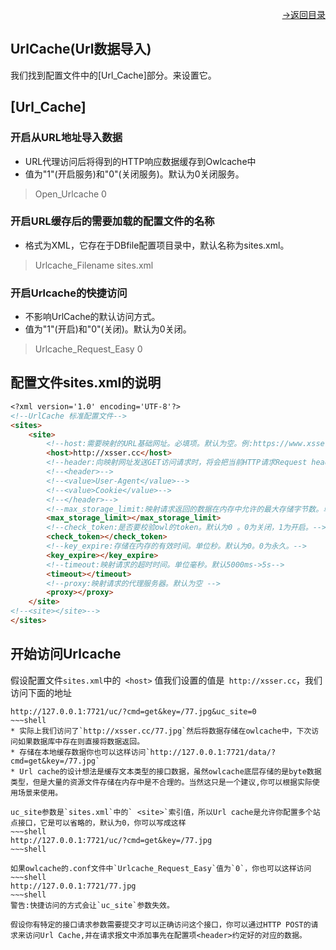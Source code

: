 [<p align="right">->返回目录</p>](0.directory.md)

## UrlCache(Url数据导入)
我们找到配置文件中的[Url_Cache]部分。来设置它。  

## [Url_Cache]
### 开启从URL地址导入数据
* URL代理访问后将得到的HTTP响应数据缓存到Owlcache中
* 值为"1"(开启服务)和"0"(关闭服务)。默认为0关闭服务。
>Open_Urlcache 0

### 开启URL缓存后的需要加载的配置文件的名称
* 格式为XML，它存在于DBfile配置项目录中，默认名称为sites.xml。
>Urlcache_Filename sites.xml

### 开启Urlcache的快捷访问
* 不影响UrlCache的默认访问方式。
* 值为"1"(开启)和"0"(关闭)。默认为0关闭。
>Urlcache_Request_Easy 0



## 配置文件sites.xml的说明
```markdown
<?xml version='1.0' encoding='UTF-8'?>
<!--UrlCache 标准配置文件-->
<sites>
    <site>
        <!--host:需要映射的URL基础网址。必填项。默认为空。例:https://www.xsser.cc-->
        <host>http://xsser.cc</host>
        <!--header:向映射网址发送GET访问请求时，将会把当前HTTP请求Request headers的子项附带转发到映射网址。默认为空。-->
        <!--<header>-->
        <!--<value>User-Agent</value>-->
        <!--<value>Cookie</value>-->
        <!--</header>-->
        <!--max_storage_limit:映射请求返回的数据在内存中允许的最大存储字节数。单位byte。默认最大值得为5242880byte->5M -->
        <max_storage_limit></max_storage_limit>
        <!--check_token:是否要校验owl的token。默认为0 。0为关闭，1为开启。-->
        <check_token></check_token>
        <!--key_expire:存储在内存的有效时间。单位秒。默认为0。0为永久。-->
        <key_expire></key_expire>
        <!--timeout:映射请求的超时时间。单位毫秒。默认5000ms->5s-->
        <timeout></timeout>
        <!--proxy:映射请求的代理服务器。默认为空 -->
        <proxy></proxy>
    </site>
<!--<site></site>-->
</sites>
```

## 开始访问Urlcache
假设配置文件`sites.xml`中的` <host>` 值我们设置的值是` http://xsser.cc`，我们访问下面的地址   
~~~shell
http://127.0.0.1:7721/uc/?cmd=get&key=/77.jpg&uc_site=0
~~~shell
* 实际上我们访问了`http://xsser.cc/77.jpg`然后将数据存储在owlcache中，下次访问如果数据库中存在则直接将数据返回。   
* 存储在本地缓存数据你也可以这样访问`http://127.0.0.1:7721/data/?cmd=get&key=/77.jpg`   
* Url cache的设计想法是缓存文本类型的接口数据，虽然owlcache底层存储的是byte数据类型，但是大量的资源文件存储在内存中是不合理的。当然这只是一个建议,你可以根据实际使用场景来使用。     

uc_site参数是`sites.xml`中的` <site>`索引值，所以Url cache是允许你配置多个站点接口，它是可以省略的，默认为0，你可以写成这样       
~~~shell
http://127.0.0.1:7721/uc/?cmd=get&key=/77.jpg
~~~shell

如果owlcache的.conf文件中`Urlcache_Request_Easy`值为`0`，你也可以这样访问  
~~~shell
http://127.0.0.1:7721/77.jpg
~~~shell
警告:快捷访问的方式会让`uc_site`参数失效。   

假设你有特定的接口请求参数需要提交才可以正确访问这个接口，你可以通过HTTP POST的请求来访问Url Cache,并在请求报文中添加事先在配置项<header>约定好的对应的数据。   

  
